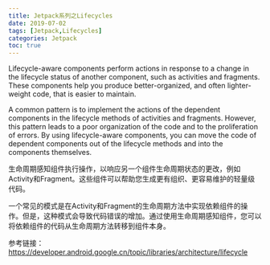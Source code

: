 ```yaml
---
title: Jetpack系列之Lifecycles
date: 2019-07-02
tags: [Jetpack,Lifecycles]
categories: Jetpack
toc: true
---
```

Lifecycle-aware components perform actions in response to a change in the lifecycle status of another component, such as activities and fragments. These components help you produce better-organized, and often lighter-weight code, that is easier to maintain.

A common pattern is to implement the actions of the dependent components in the lifecycle methods of activities and fragments. However, this pattern leads to a poor organization of the code and to the proliferation of errors. By using lifecycle-aware components, you can move the code of dependent components out of the lifecycle methods and into the components themselves.

<!--more-->

生命周期感知组件执行操作，以响应另一个组件生命周期状态的更改，例如Activity和Fragment。这些组件可以帮助您生成更有组织、更容易维护的轻量级代码。

一个常见的模式是在Activity和Fragment的生命周期方法中实现依赖组件的操作。但是，这种模式会导致代码错误的增加。通过使用生命周期感知组件，您可以将依赖组件的代码从生命周期方法转移到组件本身。


参考链接：https://developer.android.google.cn/topic/libraries/architecture/lifecycle

